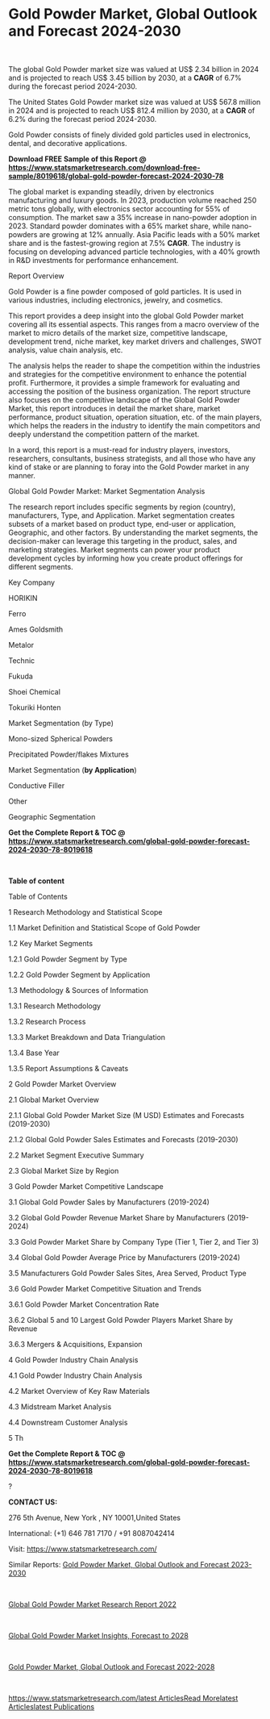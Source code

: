 <h1>Gold Powder Market, Global Outlook and Forecast 2024-2030</h1><br/><p>The global Gold Powder market size was valued at US$ 2.34 billion in 2024 and is projected to reach US$ 3.45 billion by 2030, at a <strong>CAGR</strong> of 6.7% during the forecast period 2024-2030.</p>
 
 
 
 <p>The United States Gold Powder market size was valued at US$ 567.8 million in 2024 and is projected to reach US$ 812.4 million by 2030, at a <strong>CAGR</strong> of 6.2% during the forecast period 2024-2030.</p>
 
 
 
 <p>Gold Powder consists of finely divided gold particles used in electronics, dental, and decorative applications.</p>
 
 
 
 <p><strong>Download FREE Sample of this Report @ <a href="https://www.statsmarketresearch.com/download-free-sample/8019618/global-gold-powder-forecast-2024-2030-78">https://www.statsmarketresearch.com/download-free-sample/8019618/global-gold-powder-forecast-2024-2030-78</a></strong></p>
 
 
 
 <p>The global market is expanding steadily, driven by electronics manufacturing and luxury goods. In 2023, production volume reached 250 metric tons globally, with electronics sector accounting for 55% of consumption. The market saw a 35% increase in nano-powder adoption in 2023. Standard powder dominates with a 65% market share, while nano-powders are growing at 12% annually. Asia Pacific leads with a 50% market share and is the fastest-growing region at 7.5% <strong>CAGR</strong>. The industry is focusing on developing advanced particle technologies, with a 40% growth in R&D investments for performance enhancement.</p>
 
 
 
 <p>Report Overview</p>
 
 
 
 <p>Gold Powder is a fine powder composed of gold particles. It is used in various industries, including electronics, jewelry, and cosmetics.</p>
 
 
 
 <p>This report provides a deep insight into the global Gold Powder market covering all its essential aspects. This ranges from a macro overview of the market to micro details of the market size, competitive landscape, development trend, niche market, key market drivers and challenges, SWOT analysis, value chain analysis, etc.</p>
 
 
 
 <p>The analysis helps the reader to shape the competition within the industries and strategies for the competitive environment to enhance the potential profit. Furthermore, it provides a simple framework for evaluating and accessing the position of the business organization. The report structure also focuses on the competitive landscape of the Global Gold Powder Market, this report introduces in detail the market share, market performance, product situation, operation situation, etc. of the main players, which helps the readers in the industry to identify the main competitors and deeply understand the competition pattern of the market.</p>
 
 
 
 <p>In a word, this report is a must-read for industry players, investors, researchers, consultants, business strategists, and all those who have any kind of stake or are planning to foray into the Gold Powder market in any manner.</p>
 
 
 
 <p>Global Gold Powder Market: Market Segmentation Analysis</p>
 
 
 
 <p>The research report includes specific segments by region (country), manufacturers, Type, and Application. Market segmentation creates subsets of a market based on product type, end-user or application, Geographic, and other factors. By understanding the market segments, the decision-maker can leverage this targeting in the product, sales, and marketing strategies. Market segments can power your product development cycles by informing how you create product offerings for different segments.</p>
 
 
 
 <p>Key Company</p>
 
 
 
 <p>HORIKIN</p>
 
 
 
 <p>Ferro</p>
 
 
 
 <p>Ames Goldsmith</p>
 
 
 
 <p>Metalor</p>
 
 
 
 <p>Technic</p>
 
 
 
 <p>Fukuda</p>
 
 
 
 <p>Shoei Chemical</p>
 
 
 
 <p>Tokuriki Honten</p>
 
 
 
 <p>Market Segmentation (by Type)</p>
 
 
 
 <p>Mono-sized Spherical Powders</p>
 
 
 
 <p>Precipitated Powder/flakes Mixtures</p>
 
 
 
 <p>Market Segmentation (<strong>by Application</strong>)</p>
 
 
 
 <p>Conductive Filler</p>
 
 
 
 <p>Other</p>
 
 
 
 <p>Geographic Segmentation</p>
 
 
 
 <div><b>Get the Complete Report & TOC @ <a href="https://www.statsmarketresearch.com/global-gold-powder-forecast-2024-2030-78-8019618">https://www.statsmarketresearch.com/global-gold-powder-forecast-2024-2030-78-8019618</a></b></div>
 
 
 
 <p><br />
 
 <b>Table of content</b></p>
 
 
 
 <p>Table of Contents<br />
 
 1 Research Methodology and Statistical Scope<br />
 
 1.1 Market Definition and Statistical Scope of Gold Powder<br />
 
 1.2 Key Market Segments<br />
 
 1.2.1 Gold Powder Segment by Type<br />
 
 1.2.2 Gold Powder Segment by Application<br />
 
 1.3 Methodology & Sources of Information<br />
 
 1.3.1 Research Methodology<br />
 
 1.3.2 Research Process<br />
 
 1.3.3 Market Breakdown and Data Triangulation<br />
 
 1.3.4 Base Year<br />
 
 1.3.5 Report Assumptions & Caveats<br />
 
 2 Gold Powder Market Overview<br />
 
 2.1 Global Market Overview<br />
 
 2.1.1 Global Gold Powder Market Size (M USD) Estimates and Forecasts (2019-2030)<br />
 
 2.1.2 Global Gold Powder Sales Estimates and Forecasts (2019-2030)<br />
 
 2.2 Market Segment Executive Summary<br />
 
 2.3 Global Market Size by Region<br />
 
 3 Gold Powder Market Competitive Landscape<br />
 
 3.1 Global Gold Powder Sales by Manufacturers (2019-2024)<br />
 
 3.2 Global Gold Powder Revenue Market Share by Manufacturers (2019-2024)<br />
 
 3.3 Gold Powder Market Share by Company Type (Tier 1, Tier 2, and Tier 3)<br />
 
 3.4 Global Gold Powder Average Price by Manufacturers (2019-2024)<br />
 
 3.5 Manufacturers Gold Powder Sales Sites, Area Served, Product Type<br />
 
 3.6 Gold Powder Market Competitive Situation and Trends<br />
 
 3.6.1 Gold Powder Market Concentration Rate<br />
 
 3.6.2 Global 5 and 10 Largest Gold Powder Players Market Share by Revenue<br />
 
 3.6.3 Mergers & Acquisitions, Expansion<br />
 
 4 Gold Powder Industry Chain Analysis<br />
 
 4.1 Gold Powder Industry Chain Analysis<br />
 
 4.2 Market Overview of Key Raw Materials<br />
 
 4.3 Midstream Market Analysis<br />
 
 4.4 Downstream Customer Analysis<br />
 
 5 Th</p>
 
 
 
 <div><b>Get the Complete Report & TOC @ <a href="https://www.statsmarketresearch.com/global-gold-powder-forecast-2024-2030-78-8019618">https://www.statsmarketresearch.com/global-gold-powder-forecast-2024-2030-78-8019618</a></b></div>
 
 
 
 <p>? </p>
 
 
 
 <p><b>CONTACT US:</b><br />
 
 276 5th Avenue, New York , NY 10001,United States<br />
 
 International: (+1) 646 781 7170 / +91 8087042414<br />
 
 Visit: <a href="https://www.statsmarketresearch.com/">https://www.statsmarketresearch.com/</a><br />
 
 Similar Reports: <a href="https://www.statsmarketresearch.com/global-gold-powder-forecast-2024-2030-78-8019618">Gold Powder Market, Global Outlook and Forecast 2023-2030</a><br />
 
 <br />
 
 <a href="https://www.statsmarketresearch.com/global-gold-powder-forecast-2024-2030-78-8019618">Global Gold Powder Market Research Report 2022</a><br />
 
 <br />
 
 <a href="https://www.statsmarketresearch.com/global-gold-powder-forecast-2024-2030-78-8019618">Global Gold Powder Market Insights, Forecast to 2028</a><br />
 
 <br />
 
 <a href="https://www.statsmarketresearch.com/global-gold-powder-forecast-2024-2030-78-8019618">Gold Powder Market, Global Outlook and Forecast 2022-2028</a><br />
 
 <br />
 
 <a href="https://gyeongbokgung.com">https://www.statsmarketresearch.com/</a><a href="https://hallyeomaritime.com">latest Articles</a><a href="https://jingwansa.com">Read More</a><a href="https://nguoiviet.jp/">latest Articles</a><a href="https://www.intelmarketresearch.com/">latest Publications</a></p>